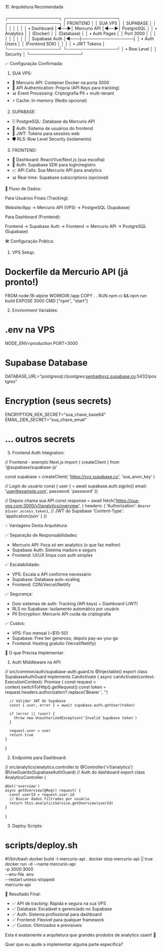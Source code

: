  🏗️ Arquitetura Recomendada

  ┌─────────────────┐    ┌─────────────────┐    ┌─────────────────┐
  │   FRONTEND      │    │     SUA VPS     │    │    SUPABASE     │
  │                 │    │                 │    │                 │
  │  • Dashboard    │◄──►│  Mercurio API   │◄──►│   PostgreSQL    │
  │  • Analytics    │    │  (Docker)       │    │   (Database)    │
  │  • Auth Pages   │    │  Port 3000      │    │                 │
  │                 │    │                 │    │                 │
  │  Supabase Auth  │◄───┼─────────────────┤    │  • Auth Users   │
  │  (Frontend SDK) │    │                 │    │  • JWT Tokens   │
  └─────────────────┘    └─────────────────┘    │  • Row Level    │
                                                │    Security     │
                                                └─────────────────┘

  ✅ Configuração Confirmada:

  1. SUA VPS:

  - 🐳 Mercurio API: Container Docker na porta 3000
  - 🔐 API Authentication: Própria (API Keys para tracking)
  - 📊 Event Processing: Criptografia PII + multi-tenant
  - ⚡ Cache: In-memory (Redis opcional)

  2. SUPABASE:

  - 🗄️ PostgreSQL: Database da Mercurio API
  - 👤 Auth: Sistema de usuários do frontend
  - 🔑 JWT: Tokens para sessões web
  - 🛡️ RLS: Row Level Security (isolamento)

  3. FRONTEND:

  - 🎨 Dashboard: React/Vue/Next.js (sua escolha)
  - 🔐 Auth: Supabase SDK para login/registro
  - 📈 API Calls: Sua Mercurio API para analytics
  - 📊 Real-time: Supabase subscriptions (opcional)

  🔄 Fluxo de Dados:

  Para Usuários Finais (Tracking):

  Website/App → Mercurio API (VPS) → PostgreSQL (Supabase)

  Para Dashboard (Frontend):

  Frontend → Supabase Auth → Frontend → Mercurio API → PostgreSQL (Supabase)

  🛠️ Configuração Prática:

  1. VPS Setup:

  # Dockerfile da Mercurio API (já pronto!)
  FROM node:18-alpine
  WORKDIR /app
  COPY . .
  RUN npm ci && npm run build
  EXPOSE 3000
  CMD ["npm", "start"]

  2. Environment Variables:

  # .env na VPS
  NODE_ENV=production
  PORT=3000

  # Supabase Database
  DATABASE_URL="postgresql://postgres:senha@xyz.supabase.co:5432/postgres"

  # Encryption (seus secrets)
  ENCRYPTION_KEK_SECRET="sua_chave_base64"
  EMAIL_DEK_SECRET="sua_chave_email"
  # ... outros secrets

  3. Frontend Auth Integration:

  // Frontend - exemplo Next.js
  import { createClient } from '@supabase/supabase-js'

  const supabase = createClient(
    'https://xyz.supabase.co',
    'sua_anon_key'
  )

  // Login do usuário
  const { user } = await supabase.auth.signIn({
    email: 'user@example.com',
    password: 'password'
  })

  // Depois chama sua API
  const response = await fetch('https://sua-vps.com:3000/v1/analytics/overview', {
    headers: {
      'Authorization': `Bearer ${user.access_token}`, // JWT do Supabase
      'Content-Type': 'application/json'
    }
  })

  💡 Vantagens Desta Arquitetura:

  ✅ Separação de Responsabilidades:

  - Mercurio API: Foca só em analytics (o que faz melhor)
  - Supabase Auth: Sistema maduro e seguro
  - Frontend: UI/UX limpa com auth simples

  ✅ Escalabilidade:

  - VPS: Escala a API conforme necessário
  - Supabase: Database auto-scaling
  - Frontend: CDN/Vercel/Netlify

  ✅ Segurança:

  - Dois sistemas de auth: Tracking (API keys) + Dashboard (JWT)
  - RLS no Supabase: Isolamento automático por usuário
  - PII Encryption: Mercurio API cuida da criptografia

  ✅ Custos:

  - VPS: Fixo mensal (~$10-50)
  - Supabase: Free tier generoso, depois pay-as-you-go
  - Frontend: Hosting gratuito (Vercel/Netlify)

  🚧 O que Precisa Implementar:

  1. Auth Middleware na API:

  // src/common/auth/supabase-auth.guard.ts
  @Injectable()
  export class SupabaseAuthGuard implements CanActivate {
    async canActivate(context: ExecutionContext): Promise<boolean> {
      const request = context.switchToHttp().getRequest()
      const token = request.headers.authorization?.replace('Bearer ', '')

      // Validar JWT do Supabase
      const { user, error } = await supabase.auth.getUser(token)

      if (error || !user) {
        throw new UnauthorizedException('Invalid Supabase token')
      }

      request.user = user
      return true
    }
  }

  2. Endpoints para Dashboard:

  // src/analytics/analytics.controller.ts
  @Controller('v1/analytics')
  @UseGuards(SupabaseAuthGuard) // Auth do dashboard
  export class AnalyticsController {

    @Get('overview')
    async getOverview(@Req() request) {
      const userId = request.user.id
      // Buscar dados filtrados por usuário
      return this.analyticsService.getOverview(userId)
    }
  }

  3. Deploy Scripts:

  # scripts/deploy.sh
  #!/bin/bash
  docker build -t mercurio-api .
  docker stop mercurio-api || true
  docker run -d --name mercurio-api \
    -p 3000:3000 \
    --env-file .env \
    --restart unless-stopped \
    mercurio-api

  🎯 Resultado Final:

  - ✅ API de tracking: Rápida e segura na sua VPS
  - ✅ Database: Escalável e gerenciado no Supabase
  - ✅ Auth: Sistema profissional para dashboard
  - ✅ Frontend: Flexível para qualquer framework
  - ✅ Custos: Otimizados e previsíveis

  Esta é exatamente a arquitetura que grandes produtos de analytics usam! 🚀

  Quer que eu ajude a implementar alguma parte específica?